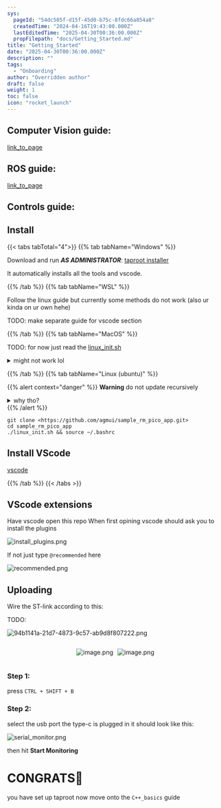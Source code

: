 ```yaml
---
sys:
  pageId: "54dc585f-d15f-45d0-b75c-8fdc66a854a8"
  createdTime: "2024-04-16T19:43:00.000Z"
  lastEditedTime: "2025-04-30T00:36:00.000Z"
  propFilepath: "docs/Getting_Started.md"
title: "Getting_Started"
date: "2025-04-30T00:36:00.000Z"
description: ""
tags:
  - "Onboarding"
author: "Overridden author"
draft: false
weight: 1
toc: false
icon: "rocket_launch"
---
```


## Computer Vision guide:

[link_to_page](86d45bc0-388b-4d26-8848-44f255f73d0e)

## ROS guide:

[link_to_page](3c76c1de-ec8f-46d6-8b0a-294005edc2d5)

## Controls guide:

## Install

{{< tabs tabTotal="4">}}
{{% tab tabName="Windows" %}}

Download and run _**AS ADMINISTRATOR**_: [taproot installer](https://github.com/Thornbots/TeachingFreshies/releases/tag/1.0)

It automatically installs all the tools and vscode.

{{% /tab %}}
{{% tab tabName="WSL" %}}

Follow the linux guide but currently some methods do not work (also ur kinda on ur own hehe)

TODO: make separate guide for vscode section

{{% /tab %}}
{{% tab tabName="MacOS" %}}

TODO: for now just read the [linux_init.sh](https://github.com/agmui/sample_rm_pico_app/blob/main/linux_init.sh)

<details>
<summary>might not work lol</summary>

`brew install libusb pkg-config`

Next install: [vscode](https://code.visualstudio.com/Download)

</details>

{{% /tab %}}
{{% tab tabName="Linux (ubuntu)" %}}

{{% alert context="danger" %}}
**Warning** do not update recursively
<details>
<summary>why tho?</summary>
There are some submodules that may go on for a while (like tinyusb) and I highly
recommend you don't need to get them.
If you want to see what submodules I update just look in `linux_init.sh`
</details>
{{% /alert %}}

```shell
git clone <https://github.com/agmui/sample_rm_pico_app.git>
cd sample_rm_pico_app
./linux_init.sh && source ~/.bashrc
```

## Install VScode

[vscode](https://code.visualstudio.com/Download)

{{% /tab %}}
{{< /tabs >}}

## VScode extensions

Have vscode open this repo
When first opining vscode should ask you to install the plugins

![install_plugins.png](https://prod-files-secure.s3.us-west-2.amazonaws.com/d518164a-d88e-44d1-a4ee-3adb3bd8bce0/89bd30f0-1825-4e77-867b-0a41ce370880/install_plugins.png?X-Amz-Algorithm=AWS4-HMAC-SHA256&X-Amz-Content-Sha256=UNSIGNED-PAYLOAD&X-Amz-Credential=ASIAZI2LB4667O5DG7IU%2F20250518%2Fus-west-2%2Fs3%2Faws4_request&X-Amz-Date=20250518T070754Z&X-Amz-Expires=3600&X-Amz-Security-Token=IQoJb3JpZ2luX2VjELf%2F%2F%2F%2F%2F%2F%2F%2F%2F%2FwEaCXVzLXdlc3QtMiJHMEUCIHpxOHXuluzRBABY4ny8GhtISHRGatz0DjEkl8V5OHY3AiEAv1tJ%2FYw6TITQmsjTae1xyBa9Yg6RfFUICDRbdjBqhzQq%2FwMIcBAAGgw2Mzc0MjMxODM4MDUiDCshDwe2NcLyHvChHSrcA1a00%2BZzrBQSWZxXA6LewblKQNwyrKE%2BRiuP9EjO8rj75RW%2FyjbJN%2B8IGt1W%2FYCUTXny90RDjtwn4sSDSYI3OzAm80S7%2FtdR2Pyn69Ly4DTxElQSBRBuCiFvuQENI6zAUeHeNWhuYEAx%2BPQvJp2P5kNxKLni%2FjAU%2BWjOF2ng1cJo6DP3DjQN6KKiikaJOzwprlcQtJa8VfRt4ZA%2FOMrukxsEH0Q6U9KZ1qdsKB2VCAzlht7jMV%2FcqNk2iVRcaIAaqQINd7NJ0vf2drkJUbb%2FWxF5HFoGeCX5m4xZ7Pcl7bJoLi9kIQLkziM6oOfdrU9FuBBAUhL2sk5m9%2B9J8rrNr1yTnGrzGnO4eQXXa%2BSP%2Fh9eb%2FXrXxj4rRF50usN8uqwu2oXfFNQChLCvcHa3Tn3f%2BtzA3ul3AAPMWlabxQ8aTkz840uE1R3Bv%2FbbZu4DoBp%2BVJE%2BmtSdO60kY0%2FSgpB6tqS%2BAlLEVyC076kJG2IISEYxe%2F1lHiJTl3Rct0bf753VJiHEogO%2FjOKreV1iO9I0q7V6%2BH1EjvRVglla3n3VpZJV4wZwhizwfGNuYvBrNNxwjhi4p8IYfFasYs%2Bezma2PnDvr4J0okcC2NdB5qTCcVf3Pk3dpklG33e%2Biq%2BMID9pcEGOqUBDxZOphFmKGHGK2SHA4m2DGRQa3F1i%2FrB%2BepZEzvbYorkn3%2BEfpoNpDnbNkJbu4fq6tTn7qQown2C6v3V5Uag9DKguIvCl%2BA74VuNQlEpqTAFhcz4jvNjYZsXX8VYfk89rKh%2BXg5anVQHi%2B02o8Y42d7bmuWQOcCF2icEIgaa2wM%2Fiaq%2BHXMu5wpOFPRPZ1m4EPngc1nrJYhkEO4KrYd%2Bl55Ce%2Fdc&X-Amz-Signature=4fb9a3cc7a1cb71f67e1d3c06ab8e642207646fde5e8bca50bbc22e4497af325&X-Amz-SignedHeaders=host&x-id=GetObject)

If not just type `@recommended` here  

![recommended.png](https://prod-files-secure.s3.us-west-2.amazonaws.com/d518164a-d88e-44d1-a4ee-3adb3bd8bce0/61e661e9-5d85-4dfc-be0d-8d2097a5e793/recommended.png?X-Amz-Algorithm=AWS4-HMAC-SHA256&X-Amz-Content-Sha256=UNSIGNED-PAYLOAD&X-Amz-Credential=ASIAZI2LB4667O5DG7IU%2F20250518%2Fus-west-2%2Fs3%2Faws4_request&X-Amz-Date=20250518T070754Z&X-Amz-Expires=3600&X-Amz-Security-Token=IQoJb3JpZ2luX2VjELf%2F%2F%2F%2F%2F%2F%2F%2F%2F%2FwEaCXVzLXdlc3QtMiJHMEUCIHpxOHXuluzRBABY4ny8GhtISHRGatz0DjEkl8V5OHY3AiEAv1tJ%2FYw6TITQmsjTae1xyBa9Yg6RfFUICDRbdjBqhzQq%2FwMIcBAAGgw2Mzc0MjMxODM4MDUiDCshDwe2NcLyHvChHSrcA1a00%2BZzrBQSWZxXA6LewblKQNwyrKE%2BRiuP9EjO8rj75RW%2FyjbJN%2B8IGt1W%2FYCUTXny90RDjtwn4sSDSYI3OzAm80S7%2FtdR2Pyn69Ly4DTxElQSBRBuCiFvuQENI6zAUeHeNWhuYEAx%2BPQvJp2P5kNxKLni%2FjAU%2BWjOF2ng1cJo6DP3DjQN6KKiikaJOzwprlcQtJa8VfRt4ZA%2FOMrukxsEH0Q6U9KZ1qdsKB2VCAzlht7jMV%2FcqNk2iVRcaIAaqQINd7NJ0vf2drkJUbb%2FWxF5HFoGeCX5m4xZ7Pcl7bJoLi9kIQLkziM6oOfdrU9FuBBAUhL2sk5m9%2B9J8rrNr1yTnGrzGnO4eQXXa%2BSP%2Fh9eb%2FXrXxj4rRF50usN8uqwu2oXfFNQChLCvcHa3Tn3f%2BtzA3ul3AAPMWlabxQ8aTkz840uE1R3Bv%2FbbZu4DoBp%2BVJE%2BmtSdO60kY0%2FSgpB6tqS%2BAlLEVyC076kJG2IISEYxe%2F1lHiJTl3Rct0bf753VJiHEogO%2FjOKreV1iO9I0q7V6%2BH1EjvRVglla3n3VpZJV4wZwhizwfGNuYvBrNNxwjhi4p8IYfFasYs%2Bezma2PnDvr4J0okcC2NdB5qTCcVf3Pk3dpklG33e%2Biq%2BMID9pcEGOqUBDxZOphFmKGHGK2SHA4m2DGRQa3F1i%2FrB%2BepZEzvbYorkn3%2BEfpoNpDnbNkJbu4fq6tTn7qQown2C6v3V5Uag9DKguIvCl%2BA74VuNQlEpqTAFhcz4jvNjYZsXX8VYfk89rKh%2BXg5anVQHi%2B02o8Y42d7bmuWQOcCF2icEIgaa2wM%2Fiaq%2BHXMu5wpOFPRPZ1m4EPngc1nrJYhkEO4KrYd%2Bl55Ce%2Fdc&X-Amz-Signature=393f5013739d69140e8a7dd3b62de8c06e28add70e44e9c7977a5bf0da15daa2&X-Amz-SignedHeaders=host&x-id=GetObject)

## Uploading

Wire the ST-link according to this:

TODO:

![94b1141a-21d7-4873-9c57-ab9d8f807222.png](https://prod-files-secure.s3.us-west-2.amazonaws.com/d518164a-d88e-44d1-a4ee-3adb3bd8bce0/e5fad17d-ab82-4300-9f4c-505ab4b1202c/94b1141a-21d7-4873-9c57-ab9d8f807222.png?X-Amz-Algorithm=AWS4-HMAC-SHA256&X-Amz-Content-Sha256=UNSIGNED-PAYLOAD&X-Amz-Credential=ASIAZI2LB4667O5DG7IU%2F20250518%2Fus-west-2%2Fs3%2Faws4_request&X-Amz-Date=20250518T070754Z&X-Amz-Expires=3600&X-Amz-Security-Token=IQoJb3JpZ2luX2VjELf%2F%2F%2F%2F%2F%2F%2F%2F%2F%2FwEaCXVzLXdlc3QtMiJHMEUCIHpxOHXuluzRBABY4ny8GhtISHRGatz0DjEkl8V5OHY3AiEAv1tJ%2FYw6TITQmsjTae1xyBa9Yg6RfFUICDRbdjBqhzQq%2FwMIcBAAGgw2Mzc0MjMxODM4MDUiDCshDwe2NcLyHvChHSrcA1a00%2BZzrBQSWZxXA6LewblKQNwyrKE%2BRiuP9EjO8rj75RW%2FyjbJN%2B8IGt1W%2FYCUTXny90RDjtwn4sSDSYI3OzAm80S7%2FtdR2Pyn69Ly4DTxElQSBRBuCiFvuQENI6zAUeHeNWhuYEAx%2BPQvJp2P5kNxKLni%2FjAU%2BWjOF2ng1cJo6DP3DjQN6KKiikaJOzwprlcQtJa8VfRt4ZA%2FOMrukxsEH0Q6U9KZ1qdsKB2VCAzlht7jMV%2FcqNk2iVRcaIAaqQINd7NJ0vf2drkJUbb%2FWxF5HFoGeCX5m4xZ7Pcl7bJoLi9kIQLkziM6oOfdrU9FuBBAUhL2sk5m9%2B9J8rrNr1yTnGrzGnO4eQXXa%2BSP%2Fh9eb%2FXrXxj4rRF50usN8uqwu2oXfFNQChLCvcHa3Tn3f%2BtzA3ul3AAPMWlabxQ8aTkz840uE1R3Bv%2FbbZu4DoBp%2BVJE%2BmtSdO60kY0%2FSgpB6tqS%2BAlLEVyC076kJG2IISEYxe%2F1lHiJTl3Rct0bf753VJiHEogO%2FjOKreV1iO9I0q7V6%2BH1EjvRVglla3n3VpZJV4wZwhizwfGNuYvBrNNxwjhi4p8IYfFasYs%2Bezma2PnDvr4J0okcC2NdB5qTCcVf3Pk3dpklG33e%2Biq%2BMID9pcEGOqUBDxZOphFmKGHGK2SHA4m2DGRQa3F1i%2FrB%2BepZEzvbYorkn3%2BEfpoNpDnbNkJbu4fq6tTn7qQown2C6v3V5Uag9DKguIvCl%2BA74VuNQlEpqTAFhcz4jvNjYZsXX8VYfk89rKh%2BXg5anVQHi%2B02o8Y42d7bmuWQOcCF2icEIgaa2wM%2Fiaq%2BHXMu5wpOFPRPZ1m4EPngc1nrJYhkEO4KrYd%2Bl55Ce%2Fdc&X-Amz-Signature=b40995bc3fd44ffec903c143ad7883644d4bc74eae3eac7726244d338e80354c&X-Amz-SignedHeaders=host&x-id=GetObject)

<div style="display: flex;flex-direction: row; column-gap:10px; max-width: 630px;justify-content: center;">
<div>

![image.png](https://prod-files-secure.s3.us-west-2.amazonaws.com/d518164a-d88e-44d1-a4ee-3adb3bd8bce0/210ecb78-1116-4d7b-b9b7-2292f66fa2c2/image.png?X-Amz-Algorithm=AWS4-HMAC-SHA256&X-Amz-Content-Sha256=UNSIGNED-PAYLOAD&X-Amz-Credential=ASIAZI2LB466YC2GFWJZ%2F20250518%2Fus-west-2%2Fs3%2Faws4_request&X-Amz-Date=20250518T070756Z&X-Amz-Expires=3600&X-Amz-Security-Token=IQoJb3JpZ2luX2VjELf%2F%2F%2F%2F%2F%2F%2F%2F%2F%2FwEaCXVzLXdlc3QtMiJGMEQCIATThOPVWwjsQ6Tr7KVHLPRPSOMc%2FyjZR7WjeWnnYPKFAiA7LyIf4dLS%2F1Ldsfm0YArvEw1vbmGeLK%2BXJi50OqFsxCr%2FAwhvEAAaDDYzNzQyMzE4MzgwNSIMLBA%2FqL8HrWQGdUEsKtwDiKb1ohx7NCtNwBt25sAF2Vnys6I6BmaS9Io7r6scOQEd%2FkCT%2BzW%2BOmWU6WveJ3K8CbCRsnUVozuU%2FPB9WJMgKCg3%2BVpkkKWrMBUxtUroTaWPUNqb38y56xIaLL9GeQx%2FHz0wtQvBFk0aiTQrS2agU6I%2BNVoy5rzaC3%2BRDfcZYamy2UfJoBjbiLS057OdiE7NkPujjSEM3ph21hHkGtFYnHdHZEQUitFirqrAsB4rT28ZEPUEK2GqTcbILXL0303%2F0wPPTocwXWN9vBMF58eu6HGFWbeMbt7h6WQETCw1iWa9T8R3mdhvHPEbPDiNt17%2BehZkp7LbVKLUwHY4SBZj7PMaYAB2%2FYkjnuwGSyCqOgjGnTuL6Uy6nIBWDXrJ3xlFmaE06R5IXy4kXptMrJGaD2OnIbhWS%2F3WHgvnjVCrgFn3xr3faoA2oq0et3NoZZnWnaV7q5bL%2FixDqvQRElIQsMWDgt0FL4z%2Fq3RzoSUgYD4fES6LDBUIx1NPnkIG15z4JF5kSY6OmXAMOBYk05NXRro2d8ncH4aPnqSZ%2FE8bTner04dm0%2F7C1juggbgCR%2Bb8Jw7QEwPLZzbXtAJ2Nvh2CFJEoz3TivTlRaICaTWMkyzJGwDero3mmH3yjg0wjvmlwQY6pgFcvxhoI9LiIFwrAbV5mePRR0zWwA8x09mtLWiMzb9vjnKqB8NgB6%2BGGmqVSFd0B0esE828kN9aIytPq2HkiOi0pXT5fdGevkwToxPHAi6LuHAM3elFmn3a7vc4vJ4uecHjML0VrSN%2FLf7ECNVE%2BtXNQQaXYjlXPxCygeGK5ao3x7FEMDj7UJgaww5n5efecC3GyTpYmHX6kWUNNBEVEFoQ3%2Fo3Fuhg&X-Amz-Signature=e39630320479a08b5b7708de7cd841aaea37994d16216e8295110ab79e2d514a&X-Amz-SignedHeaders=host&x-id=GetObject)

</div>
<div>

![image.png](https://prod-files-secure.s3.us-west-2.amazonaws.com/d518164a-d88e-44d1-a4ee-3adb3bd8bce0/33a0fd0f-8ca6-4a86-8e09-26e95ded1fff/image.png?X-Amz-Algorithm=AWS4-HMAC-SHA256&X-Amz-Content-Sha256=UNSIGNED-PAYLOAD&X-Amz-Credential=ASIAZI2LB4664UWIIARB%2F20250518%2Fus-west-2%2Fs3%2Faws4_request&X-Amz-Date=20250518T070756Z&X-Amz-Expires=3600&X-Amz-Security-Token=IQoJb3JpZ2luX2VjELT%2F%2F%2F%2F%2F%2F%2F%2F%2F%2FwEaCXVzLXdlc3QtMiJIMEYCIQCgfmiPtaH6DXTBmazGlPJg7akrffJBt9ekrYtBPwugrAIhAJ09Y13%2BeP%2B%2BXvUCtcfHjpte3vcNvxKbremAdHOa79HEKv8DCG0QABoMNjM3NDIzMTgzODA1Igw6NvNIMsgyxOZu7Wwq3APxdPYsYjsn3NbA3NAjTkODgrA%2B24ImnTH69%2B78td%2FN09xqPOaBjX2YWoWkFJgtzdnS2fil4Ed%2BUXaIgPh39C70ZRMEhS5V78Rjb4DCCCP%2FswrMcRwqekJhZsw1CElsyKKaB87hoM9sa3peqmOFbgjGDFIgJTTuEJ5tU8XEOV6uPAHLEGxY20E1zCnA1OQtHLI1PhbEHFPC5w9pdwF0%2FE3xZkNK3lVlwLIiapmX%2FR77Y6ArFXPJgHOrk23Nhjv4Wc7tNSvPitkfoyuh%2B5PHjU11JFDY6pcx5i48EhmkLzgY27thGYMBj7usQXq2mi3UzhCUQNVJtkJImuqC3XK5m5R4Era9uecrvIdn%2BaUUS4OKgS%2F3wsZajQy9yupmY6x9KZ4XmTdZkYd18fgBmDv0ZLuBiOFzy0BdnK3Y5u8r6GG9aTk9jZ0DDR9qDjvL9M8xBOo5hd594e2csrS1lxC6v6rcyQ7DEwEzIHDg8zJLVFEN%2Fm73cVgLJ9czhRqyyfUrbdMirEblxYAfZQerfW3xKORcFj8ZsuVmfUVrajIaTdwNTE%2FWvJHLQJ8RdHTFfi3n6zJOOq2t5uOls7K0EvhjzkHetNB%2FARbHaVf9oyJ6evNN1H4MN7xMj5STXiayzjCotKXBBjqkAfK4nJLzhZjNelWpWWMfVW2hZ5Ero8hW5OWwTT3nZgJO6RKFx%2BK8kOVtDMgjdLtxzn787LuYB31Isr7p2bpT1SQk6bAfli78ewItKdkfivPr1gXiyoTEAd9Ek3bgM1bqlCJBn0sHLVtZt4azKgYiH6WDUXaI7%2Fb77Th7MqEMGM8Oi6V6pLkoqOLboTrO4CLNn6uw%2FQsNpXeBV0UxZaGzNkJYRxmI&X-Amz-Signature=a2478be952b9c751e6e703bd0a196a20f3ff346746423cbe579767446a5d300e&X-Amz-SignedHeaders=host&x-id=GetObject)

</div>
</div>

### Step 1:

press `CTRL + SHIFT + B`

### Step 2:

select the usb port the type-c is plugged in it should look like this:

![serial_monitor.png](https://prod-files-secure.s3.us-west-2.amazonaws.com/d518164a-d88e-44d1-a4ee-3adb3bd8bce0/f03f4774-05d4-4393-b6a0-d5efb6d315ab/serial_monitor.png?X-Amz-Algorithm=AWS4-HMAC-SHA256&X-Amz-Content-Sha256=UNSIGNED-PAYLOAD&X-Amz-Credential=ASIAZI2LB4667O5DG7IU%2F20250518%2Fus-west-2%2Fs3%2Faws4_request&X-Amz-Date=20250518T070754Z&X-Amz-Expires=3600&X-Amz-Security-Token=IQoJb3JpZ2luX2VjELf%2F%2F%2F%2F%2F%2F%2F%2F%2F%2FwEaCXVzLXdlc3QtMiJHMEUCIHpxOHXuluzRBABY4ny8GhtISHRGatz0DjEkl8V5OHY3AiEAv1tJ%2FYw6TITQmsjTae1xyBa9Yg6RfFUICDRbdjBqhzQq%2FwMIcBAAGgw2Mzc0MjMxODM4MDUiDCshDwe2NcLyHvChHSrcA1a00%2BZzrBQSWZxXA6LewblKQNwyrKE%2BRiuP9EjO8rj75RW%2FyjbJN%2B8IGt1W%2FYCUTXny90RDjtwn4sSDSYI3OzAm80S7%2FtdR2Pyn69Ly4DTxElQSBRBuCiFvuQENI6zAUeHeNWhuYEAx%2BPQvJp2P5kNxKLni%2FjAU%2BWjOF2ng1cJo6DP3DjQN6KKiikaJOzwprlcQtJa8VfRt4ZA%2FOMrukxsEH0Q6U9KZ1qdsKB2VCAzlht7jMV%2FcqNk2iVRcaIAaqQINd7NJ0vf2drkJUbb%2FWxF5HFoGeCX5m4xZ7Pcl7bJoLi9kIQLkziM6oOfdrU9FuBBAUhL2sk5m9%2B9J8rrNr1yTnGrzGnO4eQXXa%2BSP%2Fh9eb%2FXrXxj4rRF50usN8uqwu2oXfFNQChLCvcHa3Tn3f%2BtzA3ul3AAPMWlabxQ8aTkz840uE1R3Bv%2FbbZu4DoBp%2BVJE%2BmtSdO60kY0%2FSgpB6tqS%2BAlLEVyC076kJG2IISEYxe%2F1lHiJTl3Rct0bf753VJiHEogO%2FjOKreV1iO9I0q7V6%2BH1EjvRVglla3n3VpZJV4wZwhizwfGNuYvBrNNxwjhi4p8IYfFasYs%2Bezma2PnDvr4J0okcC2NdB5qTCcVf3Pk3dpklG33e%2Biq%2BMID9pcEGOqUBDxZOphFmKGHGK2SHA4m2DGRQa3F1i%2FrB%2BepZEzvbYorkn3%2BEfpoNpDnbNkJbu4fq6tTn7qQown2C6v3V5Uag9DKguIvCl%2BA74VuNQlEpqTAFhcz4jvNjYZsXX8VYfk89rKh%2BXg5anVQHi%2B02o8Y42d7bmuWQOcCF2icEIgaa2wM%2Fiaq%2BHXMu5wpOFPRPZ1m4EPngc1nrJYhkEO4KrYd%2Bl55Ce%2Fdc&X-Amz-Signature=ecaa0bca4df2d35900432cbce3cac5ce5eaefeaba6eff1e37eccfb0d36f0c954&X-Amz-SignedHeaders=host&x-id=GetObject)

then hit **Start Monitoring**

# CONGRATS🎉

you have set up taproot now move onto the `C++_basics` guide
